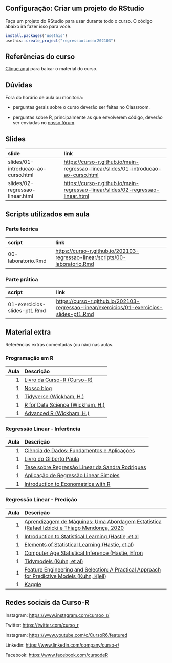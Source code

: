 
<!-- README.md is generated from README.Rmd. Please edit that file -->

## Configuração: Criar um projeto do RStudio

Faça um projeto do RStudio para usar durante todo o curso. O código
abaixo irá fazer isso para você.

``` r
install.packages("usethis")
usethis::create_project("regressaolinear202103")
```

## Referências do curso

[Clique
aqui](https://github.com/curso-r/main-regressao-linear/raw/master/material_do_curso.zip)
para baixar o material do curso.

## Dúvidas

Fora do horário de aula ou monitoria:

  - perguntas gerais sobre o curso deverão ser feitas no Classroom.

  - perguntas sobre R, principalmente as que envolverem código, deverão
    ser enviadas no [nosso fórum](https://discourse.curso-r.com/).

## Slides

| slide                              | link                                                                                 |
| :--------------------------------- | :----------------------------------------------------------------------------------- |
| slides/01-introducao-ao-curso.html | <https://curso-r.github.io/main-regressao-linear/slides/01-introducao-ao-curso.html> |
| slides/02-regressao-linear.html    | <https://curso-r.github.io/main-regressao-linear/slides/02-regressao-linear.html>    |

## Scripts utilizados em aula

### Parte teórica

| script             | link                                                                           |
| :----------------- | :----------------------------------------------------------------------------- |
| 00-laboratorio.Rmd | <https://curso-r.github.io/202103-regressao-linear/scripts/00-laboratorio.Rmd> |

### Parte prática

| script                       | link                                                                                        |
| :--------------------------- | :------------------------------------------------------------------------------------------ |
| 01-exercicios-slides-pt1.Rmd | <https://curso-r.github.io/202103-regressao-linear/exercicios/01-exercicios-slides-pt1.Rmd> |

## Material extra

Referências extras comentadas (ou não) nas aulas.

### Programação em R

| Aula | Descrição                                                   |
| ---: | :---------------------------------------------------------- |
|    1 | [Livro da Curso-R (Curso-R)](https://livro.curso-r.com/)    |
|    1 | [Nosso blog](https://curso-r.com/blog/)                     |
|    1 | [Tidyverse (Wickham, H.)](https://www.tidyverse.org/)       |
|    1 | [R for Data Science (Wickham, H.)](https://r4ds.had.co.nz/) |
|    1 | [Advanced R (Wickham, H.)](https://adv-r.hadley.nz/)        |

### Regressão Linear - Inferência

| Aula | Descrição                                                                                                                                                                                                                                                                     |
| ---: | :---------------------------------------------------------------------------------------------------------------------------------------------------------------------------------------------------------------------------------------------------------------------------- |
|    1 | [Ciência de Dados: Fundamentos e Aplicações](https://curso-r.github.io/main-regressao-linear/referencias/Ci%C3%AAncia%20de%20Dados.%20Fundamentos%20e%20Aplica%C3%A7%C3%B5es.%20Vers%C3%A3o%20parcial%20preliminar.%20maio%20Pedro%20A.%20Morettin%20Julio%20M.%20Singer.pdf) |
|    1 | [Livro do Gilberto Paula](https://www.ime.usp.br/~giapaula/texto_2013.pdf)                                                                                                                                                                                                    |
|    1 | [Tese sobre Regressão Linear da Sandra Rodrigues](https://ubibliorum.ubi.pt/bitstream/10400.6/1869/1/Tese%20Sandra%20Rodrigues.pdf)                                                                                                                                           |
|    1 | [Aplicação de Regressão Linear Simples](https://www.ime.usp.br/~giapaula/slides_exemplo_cfoguete.pdf)                                                                                                                                                                         |
|    1 | [Introduction to Econometrics with R](https://www.econometrics-with-r.org/6-5-the-distribution-of-the-ols-estimators-in-multiple-regression.html)                                                                                                                             |

### Regressão Linear - Predição

| Aula | Descrição                                                                                                                             |
| ---: | :------------------------------------------------------------------------------------------------------------------------------------ |
|    1 | [Aprendizagem de Máquinas: Uma Abordagem Estatística (Rafael Izbicki e Thiago Mendonça, 2020](http://www.rizbicki.ufscar.br/AME.pdf)  |
|    1 | [Introduction to Statistical Learning (Hastie, et al](https://www.ime.unicamp.br/~dias/Intoduction%20to%20Statistical%20Learning.pdf) |
|    1 | [Elements of Statistical Learning (Hastie, et al)](https://web.stanford.edu/~hastie/Papers/ESLII.pdf)                                 |
|    1 | [Computer Age Statistical Inference (Hastie, Efron](https://web.stanford.edu/~hastie/CASI_files/PDF/casi.pdf)                         |
|    1 | [Tidymodels (Kuhn, et al)](https://www.tidymodels.org/)                                                                               |
|    1 | [Feature Engineering and Selection: A Practical Approach for Predictive Models (Kuhn, Kjell)](http://www.feat.engineering/)           |
|    1 | [Kaggle](https://www.kaggle.com/)                                                                                                     |

## Redes sociais da Curso-R

Instagram: <https://www.instagram.com/cursoo_r/>

Twitter: <https://twitter.com/curso_r>

Instagram: <https://www.youtube.com/c/CursoR6/featured>

Linkedin: <https://www.linkedin.com/company/curso-r/>

Facebook: <https://www.facebook.com/cursodeR>
